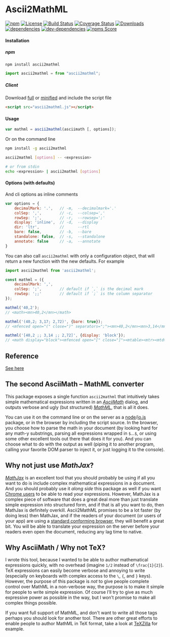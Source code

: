 Ascii2MathML
============

[![npm](https://img.shields.io/npm/v/ascii2mathml.svg)](https://www.npmjs.com/package/ascii2mathml)
[![License](https://img.shields.io/npm/l/ascii2mathml)](LICENSE)
[![Build Status](https://travis-ci.org/runarberg/ascii2mathml.svg?branch=master)](https://travis-ci.org/runarberg/ascii2mathml)
[![Coverage Status](https://coveralls.io/repos/github/runarberg/ascii2mathml/badge.svg)](https://coveralls.io/github/runarberg/ascii2mathml)
[![Downloads](https://img.shields.io/npm/dm/ascii2mathml)](https://npm-stat.com/charts.html?package=ascii2mathml)  
[![dependencies](https://david-dm.org/runarberg/ascii2mathml/status.svg)](https://david-dm.org/runarberg/ascii2mathml)
[![dev-dependencies](https://david-dm.org/runarberg/ascii2mathml/dev-status.svg)](https://david-dm.org/runarberg/ascii2mathml?type=dev)
[![npms Score](https://badges.npms.io/ascii2mathml.svg)](https://api.npms.io/v2/package/ascii2mathml)

#### Installation ####

##### npm #####

```bash
npm install ascii2mathml
```

```js
import ascii2mathml = from "ascii2mathml";
```

##### Client #####

Download
[full](https://raw.githubusercontent.com/runarberg/ascii2mathml/gh-pages/dist/ascii2mathml.js)
or
[minified](https://raw.githubusercontent.com/runarberg/ascii2mathml/gh-pages/dist/ascii2mathml.min.js)
and include the script file

```html
<script src="ascii2mathml.js"></script>
```

#### Usage ####

```js
var mathml = ascii2mathml(asciimath [, options]);
```

Or on the command line

```bash
npm install -g ascii2mathml

ascii2mathml [options] -- <expression>

# or from stdin
echo <expression> | ascii2mathml [options]
```

#### Options (with defaults) ####

And cli options as inline comments

```js
var options = {
    decimalMark: '.',   // -m,  --decimalmark='.'
    colSep: ',',        // -c,  --colsep=','
    rowSep: ';',        // -r,  --rowsep=';'
    display: 'inline',  // -d,  --display
    dir: 'ltr',         //      --rtl
    bare: false,        // -b,  --bare
    standalone: false,  // -s,  --standalone
    annotate: false     // -a,  --annotate
}
```

You can also call `ascii2mathml` with only a configuration object,
that will return a new function with the new defaults. For example

```js
import ascii2mathml from 'ascii2mathml';

const mathml = ({
    decimalMark: ',',
    colSep: ';',        // default if `,` is the decimal mark
    rowSep: ';;'        // default if `;` is the column separator
});

mathml('40,2');
// <math><mn>40,2</mn></math>

mathml('(40,2; 3,17; 2,72)', {bare: true});
// <mfenced open="(" close=")" separators=";"><mn>40,2</mn><mn>3,14</mn><mn>2,72</mn></mfenced>

mathml('[40,2 ;; 3,14 ;; 2,72]', {display: 'block'});
// <math display="block"><mfenced open="[" close="]"><mtable><mtr><mtd><mn>40,2</mn></mtd></mtr><mtr><mtd><mn>3,14</mn></mtd></mtr><mtr><mtd><mn>2,72</mn></mtd></mtr></mtable></mfenced></math>
```


Reference
---------

[See here](http://runarberg.github.io/ascii2mathml/#reference)


The second AsciiMath – MathML converter
---------------------------------------

This package exposes a single function `ascii2mathml` that intuitively
takes simple mathematical expressions written in an
[*AsciiMath*](http://asciimath.org/) dialog, and outputs verbose and
ugly (but structured) [*MathML*](http://www.w3.org/Math/), that is all
it does.

You can use it on the command line or on the server as a
[node](http://nodejs.org/)/[io.js](https://iojs.org/) package, or in
the browser by including the script source. In the browser, you choose
how to parse the math in your document (by looking hard for any math-y
substrings, parsing all expressions wrapped in `$`…`$`, or using some
other excellent tools out there that does it for you). And you can
choose what to do with the output as well (piping it to another
program, calling your favorite DOM parser to inject it, or just
logging it to the console).


Why not just use *MathJax*?
---------------------------

[*MathJax*](http://www.mathjax.org/) is an excellent tool that you
should probably be using if all you want to do is include complex
mathematical expressions in a document. And you should probably use it
*along side* this package as well if you want
[Chrome users](http://www.chromestatus.com/features/5240822173794304)
to be able to read your expressions. However, MathJax is a complex
piece of software that does a great deal more than just translate
simple expression into structured form, and if that is all you want to
do, then MathJax is definitely overkill. Ascii2MathML promises to be a
lot faster (by doing less) then MathJax, and if the readers of your
document (or users of your app) are using a
[standard conforming browser](http://caniuse.com/#feat=mathml), they
will benefit a great bit. You will be able to translate your
expression on the server before your readers even open the document,
reducing any lag time to native.


Why AsciiMath / Why not TeΧ?
----------------------------

I wrote this tool, because I wanted to be able to author mathematical
expressions quickly, with no overhead (imagine `1/2` instead of
`\frac{1}{2}`). TeΧ expressions can easily become verbose and annoying
to write (especially on keyboards with complex access to the `\`, `{`,
and `}` keys). However, the purpose of this package is *not* to give
people complete control over MathML in a non-verbose way, the purpose
is to make it simple for people to write simple expression. Of course
I’ll try to give as much expressive power as possible in the way, but
I won’t promise to make all complex things possible.

If you want full support of MathML, and don't want to write all those
tags perhaps you should look for another tool. There are other great
efforts to enable people to author MathML in TeX format, take a look
at [TeXZilla](https://github.com/fred-wang/TeXZilla) for example.

